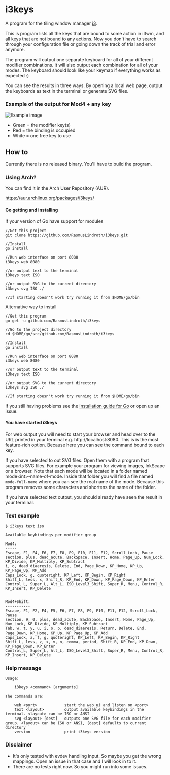 # i3keys
A program for the tiling window manager [i3](https://i3wm.org/).

This is program lists all the keys that are bound to some action in i3wm, and 
all keys that are not bound to any actions. Now you don't have to search 
through your configuration file or going down the track of trial and error 
anymore.

The program will output one separate keyboard for all of your different modifier 
combinations. It will also output each combination for all of your modes.
The keyboard should look like your keymap if everything works as expected :)

You can see the results in three ways. By opening a local web page,
output the keyboards as text in the terminal or generate SVG files.

### Example of the output for Mod4 + any key
![Example image](https://i.imgur.com/4J1fbdQ.png)
* Green = the modifier key(s)
* Red = the binding is occupied
* White = one free key to use


## How to
Currently there is no released binary. You'll have to build the program.

### Using Arch?

You can find it in the Arch User Repository (AUR).

https://aur.archlinux.org/packages/i3keys/

#### Go getting and installing

If your version of Go have support for modules
```
//Get this project
git clone https://github.com/RasmusLindroth/i3keys.git

//Install
go install

//Run web interface on port 8080
i3keys web 8080

//or output text to the terminal
i3keys text ISO

//or output SVG to the current directory
i3keys svg ISO ./

//If starting doesn't work try running it from $HOME/go/bin
```

Alternative way to install
```
//Get this program
go get -u github.com/RasmusLindroth/i3keys

//Go to the project directory
cd $HOME/go/src/github.com/RasmusLindroth/i3keys

//Install
go install

//Run web interface on port 8080
i3keys web 8080

//or output text to the terminal
i3keys text ISO

//or output SVG to the current directory
i3keys svg ISO ./

//If starting doesn't work try running it from $HOME/go/bin
```

If you still having problems see the 
[installation guide for Go](https://golang.org/doc/install#install) or open 
up an issue.

#### You have started i3keys

For web output you will need to start your browser and head over to the URL 
printed in  your terminal e.g. http://localhost:8080. This is is the most 
feature-rich option. Because here you can see the command bound to each key.

If you have selected to out SVG files. Open them with a program that supports 
SVG files. For example your program for viewing images, InkScape or a browser.
Note that each mode will be located in a folder named mode\<int\>-name-of-mode.
Inside that folder you will find a file named `mode-full-name` where you can see
the real name of the mode. Because this program removes some characters and 
shortens the name of the folder.

If you have selected text output, you should already have seen the result in 
your terminal.

### Text example

```
$ i3keys text iso

Available keybindings per modifier group

Mod4:
-----
Escape, F1, F4, F6, F7, F8, F9, F10, F11, F12, Scroll_Lock, Pause
section, plus, dead_acute, BackSpace, Insert, Home, Page_Up, Num_Lock, KP_Divide, KP_Multiply, KP_Subtract
i, o, dead_diaeresis, Delete, End, Page_Down, KP_Home, KP_Up, KP_Page_Up, KP_Add
Caps_Lock, g, quoteright, KP_Left, KP_Begin, KP_Right
Shift_L, less, x, Shift_R, KP_End, KP_Down, KP_Page_Down, KP_Enter
Control_L, Super_L, Alt_L, ISO_Level3_Shift, Super_R, Menu, Control_R, KP_Insert, KP_Delete


Mod4+Shift:
-----------
Escape, F1, F2, F4, F5, F6, F7, F8, F9, F10, F11, F12, Scroll_Lock, Pause
section, 9, 0, plus, dead_acute, BackSpace, Insert, Home, Page_Up, Num_Lock, KP_Divide, KP_Multiply, KP_Subtract
Tab, w, t, y, u, i, o, p, dead_diaeresis, Return, Delete, End, Page_Down, KP_Home, KP_Up, KP_Page_Up, KP_Add
Caps_Lock, a, f, g, quoteright, KP_Left, KP_Begin, KP_Right
Shift_L, less, z, x, v, n, comma, period, Shift_R, KP_End, KP_Down, KP_Page_Down, KP_Enter
Control_L, Super_L, Alt_L, ISO_Level3_Shift, Super_R, Menu, Control_R, KP_Insert, KP_Delete
```

### Help message

```
Usage:

	i3keys <command> [arguments]

The commands are:

	web <port>            start the web ui and listen on <port>
	text <layout>         output available keybindings in the terminal. <layout> can be ISO or ANSI
	svg <layout> [dest]   outputs one SVG file for each modifier group. <layout> can be ISO or ANSI, [dest] defaults to current directory
	version               print i3keys version
```

### Disclaimer
* It's only tested with evdev handling input. So maybe you get the wrong 
 mappings. Open an issue in that case and I will look in to it.
* There are no tests right now. So you might run into some issues.
